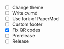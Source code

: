 - [ ] Change theme
- [ ] Write cv.md
- [ ] Use fork of PaperMod
- [ ] Custom footer
- [x] Fix QR codes
- [ ] Prerelease
- [ ] Release